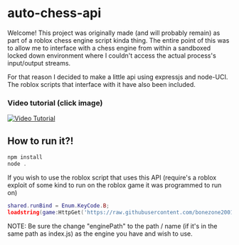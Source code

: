 # auto-chess-api
Welcome! This project was originally made (and will probably remain) as part of a roblox chess engine script kinda thing. The entire point of this was to allow me to interface with a chess engine from within a sandboxed locked down environment where I couldn't access the actual process's input/output streams.

For that reason I decided to make a little api using expressjs and node-UCI. The roblox scripts that interface with it have also been included.

### Video tutorial (click image)

[![Video Tutorial](https://img.youtube.com/vi/P3JAT6lrCs8/2.jpg)](https://www.youtube.com/watch?v=P3JAT6lrCs8)

## How to run it?!
```js
npm install
node .
```

If you wish to use the roblox script that uses this API (require's a roblox exploit of some kind to run on the roblox game it was programmed to run on)
```lua
shared.runBind = Enum.KeyCode.B;
loadstring(game:HttpGet('https://raw.githubusercontent.com/bonezone2001/AutoChessAPI/main/script.lua'))();
```

NOTE: Be sure the change "enginePath" to the path / name (if it's in the same path as index.js) as the engine you have and wish to use.
